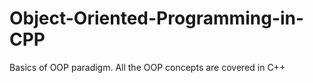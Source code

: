# Object-Oriented-Programming-in-CPP
Basics of OOP paradigm.
All the OOP concepts are covered in C++
